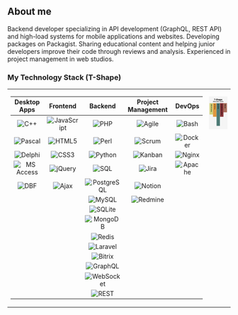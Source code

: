 ## About me

Backend developer specializing in API development (GraphQL, REST API) and high-load systems for mobile applications and websites. Developing packages on Packagist. Sharing educational content and helping junior developers improve their code through reviews and analysis. Experienced in project management in web studios.

### My Technology Stack (T-Shape)

<table>
<tr valign="top">
<td>

| **Desktop Apps** | **Frontend** | **Backend** | **Project Management** | **DevOps** |
|:-----------------:|:------------:|:-----------:|:---------------------:|:---------:|
| ![C++](https://img.shields.io/badge/C++-00599C?style=for-the-badge&logo=c%2B%2B&logoColor=white) | ![JavaScript](https://img.shields.io/badge/JavaScript-F7DF1E?style=for-the-badge&logo=javascript&logoColor=black) | ![PHP](https://img.shields.io/badge/PHP-777BB4?style=for-the-badge&logo=php&logoColor=white) | ![Agile](https://img.shields.io/badge/Agile-0047AB?style=for-the-badge&logo=agile&logoColor=white) | ![Bash](https://img.shields.io/badge/Bash-4EAA25?style=for-the-badge&logo=gnu-bash&logoColor=white) |
| ![Pascal](https://img.shields.io/badge/Pascal-003366?style=for-the-badge&logo=delphi&logoColor=white) | ![HTML5](https://img.shields.io/badge/HTML5-E34F26?style=for-the-badge&logo=html5&logoColor=white) | ![Perl](https://img.shields.io/badge/Perl-39457E?style=for-the-badge&logo=perl&logoColor=white) | ![Scrum](https://img.shields.io/badge/Scrum-009FDA?style=for-the-badge&logo=scrum&logoColor=white) | ![Docker](https://img.shields.io/badge/Docker-2496ED?style=for-the-badge&logo=docker&logoColor=white) |
| ![Delphi](https://img.shields.io/badge/Delphi-EE1F35?style=for-the-badge&logo=delphi&logoColor=white) | ![CSS3](https://img.shields.io/badge/CSS3-1572B6?style=for-the-badge&logo=css3&logoColor=white) | ![Python](https://img.shields.io/badge/Python-3776AB?style=for-the-badge&logo=python&logoColor=white) | ![Kanban](https://img.shields.io/badge/Kanban-0079BF?style=for-the-badge&logo=kanban&logoColor=white) | ![Nginx](https://img.shields.io/badge/Nginx-009639?style=for-the-badge&logo=nginx&logoColor=white) |
| ![MS Access](https://img.shields.io/badge/MS%20Access-A4373A?style=for-the-badge&logo=microsoft-access&logoColor=white) | ![jQuery](https://img.shields.io/badge/jQuery-0769AD?style=for-the-badge&logo=jquery&logoColor=white) | ![SQL](https://img.shields.io/badge/SQL-4479A1?style=for-the-badge&logo=sqlite&logoColor=white) | ![Jira](https://img.shields.io/badge/Jira-0052CC?style=for-the-badge&logo=jira&logoColor=white) | ![Apache](https://img.shields.io/badge/Apache-D22128?style=for-the-badge&logo=apache&logoColor=white) |
| ![DBF](https://img.shields.io/badge/DBF-FF8000?style=for-the-badge&logo=database&logoColor=white) | ![Ajax](https://img.shields.io/badge/Ajax-00599C?style=for-the-badge&logo=javascript&logoColor=white) | ![PostgreSQL](https://img.shields.io/badge/PostgreSQL-336791?style=for-the-badge&logo=postgresql&logoColor=white) | ![Notion](https://img.shields.io/badge/Notion-000000?style=for-the-badge&logo=notion&logoColor=white) | |
| | | ![MySQL](https://img.shields.io/badge/MySQL-4479A1?style=for-the-badge&logo=mysql&logoColor=white) | ![Redmine](https://img.shields.io/badge/Redmine-B32024?style=for-the-badge&logo=redmine&logoColor=white) | |
| | | ![SQLite](https://img.shields.io/badge/SQLite-003B57?style=for-the-badge&logo=sqlite&logoColor=white) | | |
| | | ![MongoDB](https://img.shields.io/badge/MongoDB-47A248?style=for-the-badge&logo=mongodb&logoColor=white) | | |
| | | ![Redis](https://img.shields.io/badge/Redis-DC382D?style=for-the-badge&logo=redis&logoColor=white) | | |
| | | ![Laravel](https://img.shields.io/badge/Laravel-FF2D20?style=for-the-badge&logo=laravel&logoColor=white) | | |
| | | ![Bitrix](https://img.shields.io/badge/Bitrix-0095D5?style=for-the-badge&logo=bitrix&logoColor=white) | | |
| | | ![GraphQL](https://img.shields.io/badge/GraphQL-E10098?style=for-the-badge&logo=graphql&logoColor=white) | | |
| | | ![WebSocket](https://img.shields.io/badge/WebSocket-0082C9?style=for-the-badge&logo=websocket&logoColor=white) | | |
| | | ![REST](https://img.shields.io/badge/REST-02569B?style=for-the-badge&logo=api&logoColor=white) | | |

</td>
<td>
<p align="right">
  <img src=".github/assets/images/T-Shape.png" alt="T-Shape" width="400px" />
</p>
</td>
</tr>
</table>
